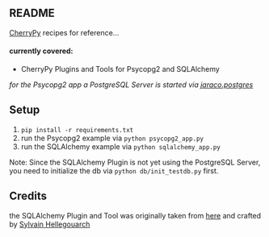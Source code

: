 README
---

[CherryPy](http://www.cherrypy.org/) recipes for reference...

#### currently covered:
- CherryPy Plugins and Tools for Psycopg2 and SQLAlchemy

_for the Psycopg2 app a PostgreSQL Server is started via [jaraco.postgres](https://github.com/jaraco/jaraco.postgres)_


## Setup

1. `pip install -r requirements.txt`
2. run the Psycopg2 example via `python psycopg2_app.py`
3. run the SQLAlchemy example via `python sqlalchemy_app.py`

Note: Since the SQLAlchemy Plugin is not yet using the PostgreSQL Server, you need to initialize the db via `python db/init_testdb.py` first.

## Credits

the SQLAlchemy Plugin and Tool was originally taken from [here](https://bitbucket.org/Lawouach/cherrypy-recipes/) and crafted by [Sylvain Hellegouarch](https://github.com/Lawouach)

